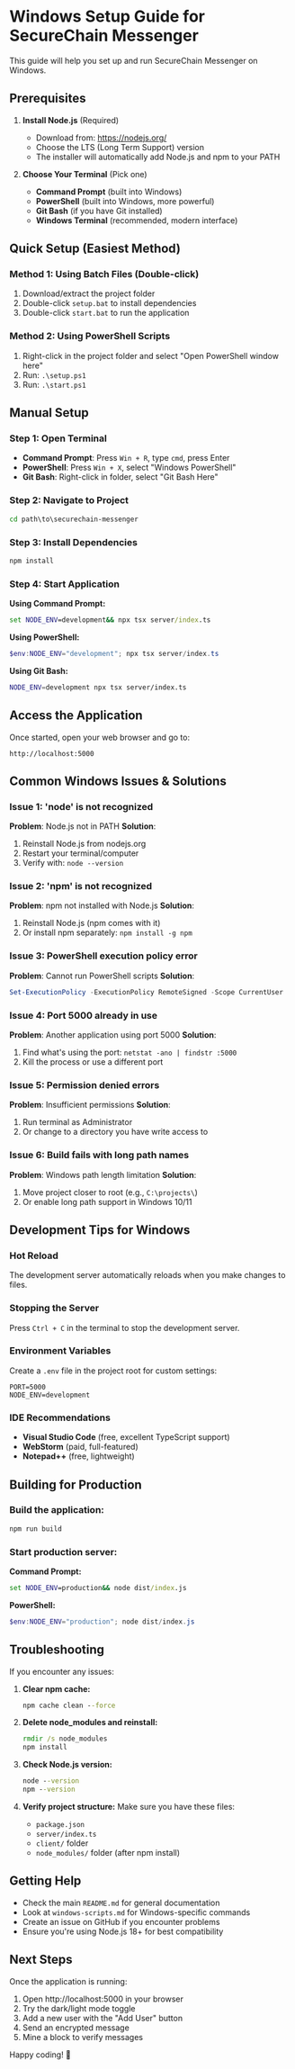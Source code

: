 # Windows Setup Guide for SecureChain Messenger

This guide will help you set up and run SecureChain Messenger on Windows.

## Prerequisites

1. **Install Node.js** (Required)
   - Download from: https://nodejs.org/
   - Choose the LTS (Long Term Support) version
   - The installer will automatically add Node.js and npm to your PATH

2. **Choose Your Terminal** (Pick one)
   - **Command Prompt** (built into Windows)
   - **PowerShell** (built into Windows, more powerful)
   - **Git Bash** (if you have Git installed)
   - **Windows Terminal** (recommended, modern interface)

## Quick Setup (Easiest Method)

### Method 1: Using Batch Files (Double-click)
1. Download/extract the project folder
2. Double-click `setup.bat` to install dependencies
3. Double-click `start.bat` to run the application

### Method 2: Using PowerShell Scripts
1. Right-click in the project folder and select "Open PowerShell window here"
2. Run: `.\setup.ps1`
3. Run: `.\start.ps1`

## Manual Setup

### Step 1: Open Terminal
- **Command Prompt**: Press `Win + R`, type `cmd`, press Enter
- **PowerShell**: Press `Win + X`, select "Windows PowerShell"
- **Git Bash**: Right-click in folder, select "Git Bash Here"

### Step 2: Navigate to Project
```cmd
cd path\to\securechain-messenger
```

### Step 3: Install Dependencies
```cmd
npm install
```

### Step 4: Start Application

**Using Command Prompt:**
```cmd
set NODE_ENV=development&& npx tsx server/index.ts
```

**Using PowerShell:**
```powershell
$env:NODE_ENV="development"; npx tsx server/index.ts
```

**Using Git Bash:**
```bash
NODE_ENV=development npx tsx server/index.ts
```

## Access the Application

Once started, open your web browser and go to:
```
http://localhost:5000
```

## Common Windows Issues & Solutions

### Issue 1: 'node' is not recognized
**Problem**: Node.js not in PATH
**Solution**: 
1. Reinstall Node.js from nodejs.org
2. Restart your terminal/computer
3. Verify with: `node --version`

### Issue 2: 'npm' is not recognized
**Problem**: npm not installed with Node.js
**Solution**: 
1. Reinstall Node.js (npm comes with it)
2. Or install npm separately: `npm install -g npm`

### Issue 3: PowerShell execution policy error
**Problem**: Cannot run PowerShell scripts
**Solution**: 
```powershell
Set-ExecutionPolicy -ExecutionPolicy RemoteSigned -Scope CurrentUser
```

### Issue 4: Port 5000 already in use
**Problem**: Another application using port 5000
**Solution**: 
1. Find what's using the port: `netstat -ano | findstr :5000`
2. Kill the process or use a different port

### Issue 5: Permission denied errors
**Problem**: Insufficient permissions
**Solution**: 
1. Run terminal as Administrator
2. Or change to a directory you have write access to

### Issue 6: Build fails with long path names
**Problem**: Windows path length limitation
**Solution**: 
1. Move project closer to root (e.g., `C:\projects\`)
2. Or enable long path support in Windows 10/11

## Development Tips for Windows

### Hot Reload
The development server automatically reloads when you make changes to files.

### Stopping the Server
Press `Ctrl + C` in the terminal to stop the development server.

### Environment Variables
Create a `.env` file in the project root for custom settings:
```
PORT=5000
NODE_ENV=development
```

### IDE Recommendations
- **Visual Studio Code** (free, excellent TypeScript support)
- **WebStorm** (paid, full-featured)
- **Notepad++** (free, lightweight)

## Building for Production

### Build the application:
```cmd
npm run build
```

### Start production server:
**Command Prompt:**
```cmd
set NODE_ENV=production&& node dist/index.js
```

**PowerShell:**
```powershell
$env:NODE_ENV="production"; node dist/index.js
```

## Troubleshooting

If you encounter any issues:

1. **Clear npm cache:**
   ```cmd
   npm cache clean --force
   ```

2. **Delete node_modules and reinstall:**
   ```cmd
   rmdir /s node_modules
   npm install
   ```

3. **Check Node.js version:**
   ```cmd
   node --version
   npm --version
   ```

4. **Verify project structure:**
   Make sure you have these files:
   - `package.json`
   - `server/index.ts`
   - `client/` folder
   - `node_modules/` folder (after npm install)

## Getting Help

- Check the main `README.md` for general documentation
- Look at `windows-scripts.md` for Windows-specific commands
- Create an issue on GitHub if you encounter problems
- Ensure you're using Node.js 18+ for best compatibility

## Next Steps

Once the application is running:
1. Open http://localhost:5000 in your browser
2. Try the dark/light mode toggle
3. Add a new user with the "Add User" button
4. Send an encrypted message
5. Mine a block to verify messages

Happy coding! 🚀